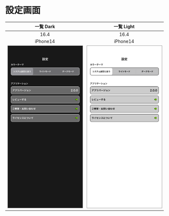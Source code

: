 # 設定画面

|一覧 Dark|一覧 Light|
|:---:|:---:|
|16.4|16.4|
|iPhone14|iPhone14|
|<img src='../ReferenceImages_64/設定画面/testSettingViewController_一覧_Dark_iPhone_16_4_390x844@3x.png' width='250' style='border: 1px solid #999' />|<img src='../ReferenceImages_64/設定画面/testSettingViewController_一覧_Light_iPhone_16_4_390x844@3x.png' width='250' style='border: 1px solid #999' />|

